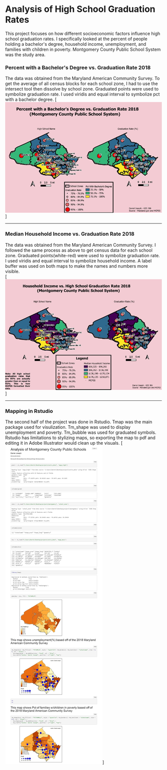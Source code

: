 # Analysis of High School Graduation Rates
This project focuses on how different socioeconomic factors influence high school graduation rates. I specifically looked at the percent of people holding a bachelor's degree, household income, unemployment, and families with children in poverty. Montgomery County Public School System was the study area.


### Percent with a Bachelor's Degree vs. Graduation Rate 2018
The data was obtained from the Maryland American Community Survey. To get the average of all census blocks for each school zone, I had to use the intersect tool then dissolve by school zone. Graduated points were used to symbolize graduation rate. I used viridis and equal interval to symbolize pct with a bachelor degree. 
[<img src="images/bad.jpg?raw=true"/>]

---
### Median Household Income vs. Graduation Rate 2018
The data was obtained from the Maryland American Community Survey. I followed the same process as above to get census data for each school zone. Graduated points(white-red) were used to symbolize graduation rate. I used viridis and equal interval to symbolize household income. A label buffer was used on both maps to make the names and numbers more visible.  
[<img src="images/mhhi2.jpg?raw=true"/>]

---
### Mapping in Rstudio
The second half of the project was done in Rstudio. Tmap was the main package used for visulization. Tm_shape was used to display unemployment and poverty. Tm_bubble was used for graduated symbols. Rstudio has limitations to stylizing maps, so exporting the map to pdf and editing it in Adobe Illustrator would clean up the visuals. 
[<img src="images/rstudiop1.jpg?raw=true"/>]

